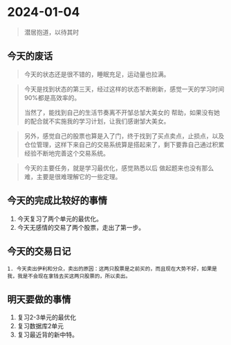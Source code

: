 # 2024-01-04

> 潜居抱道，以待其时

## 今天的废话

> 今天的状态还是很不错的，睡眠充足，运动量也拉满。

>今天是找到状态的第三天，经过这样的状态不断刷新，感觉一天的学习时间90%都是高效率的。
>
>当然了，能找到自己的生活节奏离不开邹总邹大美女的 帮助，如果没有她的配合就不实施我的学习计划，让我们感谢邹大美女。

> 另外，感觉自己的股票也算是入了门，终于找到了买点卖点，止损点，以及仓位管理，这样下来自己的交易系统算是搭起来了，剩下要靠自己通过积累经验不断地完善这个交易系统。

> 今天的主要任务，就是学习最优化，感觉熟悉以后 做起题来也没有那么难，主要是很难理解它的一些定理。

##  今天的完成比较好的事情

1. 今天复习了两个单元的最优化。
2. 今天无感情的交易了两个股票，走出了第一步。



## 今天的交易日记

	1. 今天卖出伊利和分众，卖出的原因：这两只股票是之前买的，而且现在大势不好，如果是我，我是不会现在拿钱去买这两只股票的，所以卖出。



## 明天要做的事情

1. 复习2-3单元的最优化
2. 复习数据库2单元
3. 复习最近背的新中特。
